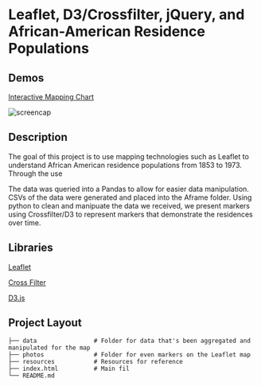 # Leaflet, D3/Crossfilter, jQuery, and African-American Residence Populations

## Demos
[Interactive Mapping Chart](https://hopetambala.github.io/Bentley-Mapping-Project/)

![screencap](resources/project_gif.gif)

## Description
The goal of this project is to use mapping technologies such as Leaflet to understand African American residence populations from 1853 to 1973. Through the use 

The data was queried into a Pandas to allow for easier data manipulation. CSVs of the data were generated and placed into the Aframe folder. Using python to clean and manipuate the data we received, we present markers using Crossfilter/D3 to represent markers that demonstrate the residences over time. 

## Libraries
[Leaflet](https://leafletjs.com/)

[Cross Filter](https://square.github.io/crossfilter/)

[D3.js](https://d3js.org/)

## Project Layout
    ├── data                # Folder for data that's been aggregated and manipulated for the map
    ├── photos              # Folder for even markers on the Leaflet map 
    ├── resources           # Resources for reference   
    ├── index.html          # Main fil
    └── README.md